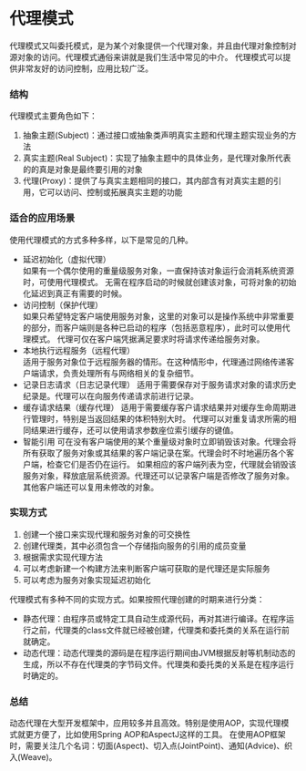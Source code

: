 # 代理模式

代理模式又叫委托模式，是为某个对象提供一个代理对象，并且由代理对象控制对源对象的访问。代理模式通俗来讲就是我们生活中常见的中介。
代理模式可以提供非常友好的访问控制，应用比较广泛。

### 结构  
代理模式主要角色如下：
1. 抽象主题(Subject)：通过接口或抽象类声明真实主题和代理主题实现业务的方法
2. 真实主题(Real Subject)：实现了抽象主题中的具体业务，是代理对象所代表的的真是对象是最终要引用的对象
3. 代理(Proxy)：提供了与真实主题相同的接口，其内部含有对真实主题的引用，它可以访问、控制或拓展真实主题的功能

### 适合的应用场景  
使用代理模式的方式多种多样，以下是常见的几种。
- 延迟初始化（虚拟代理）  
  如果有一个偶尔使用的重量级服务对象，一直保持该对象运行会消耗系统资源时，可使用代理模式。
  无需在程序启动的时候就创建该对象，可将对象的初始化延迟到真正有需要的时候。
- 访问控制（保护代理）  
  如果只希望特定客户端使用服务对象，这里的对象可以是操作系统中非常重要的部分，而客户端则是各种已启动的程序（包括恶意程序），此时可以使用代理模式。
  代理可仅在客户端凭据满足要求时将请求传递给服务对象。
- 本地执行远程服务（远程代理）  
  适用于服务对象位于远程服务器的情形。在这种情形中，代理通过网络传递客户端请求，负责处理所有与网络相关的复杂细节。
- 记录日志请求（日志记录代理）
  适用于需要保存对于服务请求对象的请求历史纪录是。代理可以在向服务传递请求前进行记录。
- 缓存请求结果（缓存代理）
  适用于需要缓存客户请求结果并对缓存生命周期进行管理时，特别是当返回结果的体积特别大时。
  代理可以对重复请求所需的相同结果进行缓存，还可以使用请求参数座位索引缓存的键值。
- 智能引用
  可在没有客户端使用的某个重量级对象时立即销毁该对象。代理会将所有获取了服务对象或其结果的客户端记录在案。代理会时不时地遍历各个客户端，检查它们是否仍在运行。
  如果相应的客户端列表为空，代理就会销毁该服务对象，释放底层系统资源。代理还可以记录客户端是否修改了服务对象。其他客户端还可以复用未修改的对象。

### 实现方式
1. 创建一个接口来实现代理和服务对象的可交换性
2. 创建代理类，其中必须包含一个存储指向服务的引用的成员变量
3. 根据需求实现代理方法
4. 可以考虑新建一个构建方法来判断客户端可获取的是代理还是实际服务
5. 可以考虑为服务对象实现延迟初始化

代理模式有多种不同的实现方式。如果按照代理创建的时期来进行分类：
- 静态代理：由程序员或特定工具自动生成源代码，再对其进行编译。在程序运行之前，代理类的class文件就已经被创建，代理类和委托类的关系在运行前就确定。
- 动态代理：动态代理类的源码是在程序运行期间由JVM根据反射等机制动态的生成，所以不存在代理类的字节码文件。代理类和委托类的关系是在程序运行时确定的。

### 总结
动态代理在大型开发框架中，应用较多并且高效。特别是使用AOP，实现代理模式就更方便了，比如使用Spring AOP和AspectJ这样的工具。
在使用AOP框架时，需要关注几个名词：切面(Aspect)、切入点(JointPoint)、通知(Advice)、织入(Weave)。

